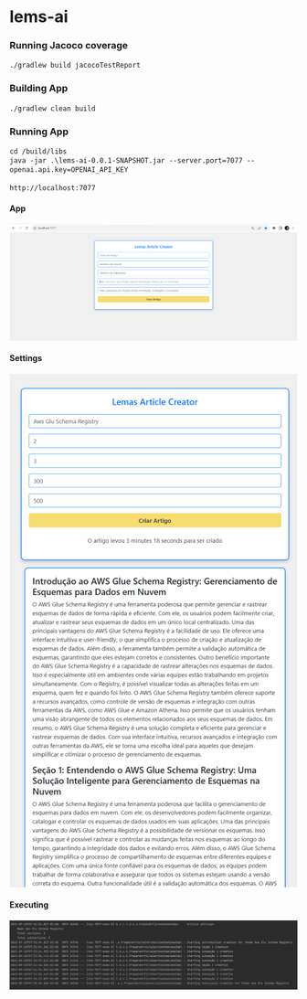# lems-ai


### Running Jacoco coverage
```
./gradlew build jacocoTestReport
```

### Building App
```
./gradlew clean build
```

### Running App
```
cd /build/libs
java -jar .\lems-ai-0.0.1-SNAPSHOT.jar --server.port=7077 --openai.api.key=OPENAI_API_KEY

http://localhost:7077
```

#### App
![](img/img_001.png)

#### Settings
![](img/img_002.png)

#### Executing
![](img/img_004.png)

